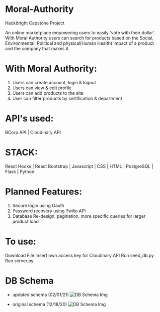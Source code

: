 # Moral-Authority
Hackbright Capstone Project

An online marketplace empowering users to easily 'vote with their dollar'.
With Moral Authority users can search for products based on  the Social, Environmental, Political and physical(Human Health) impact of a product and the company that makes it.

# With Moral Authority:

1. Users can create account, login & logout
2. Users can view & edit profile
3. Users can add products to the site
4. User can filter products by certification & department

# API's used:
BCorp API |  Cloudinary API

# STACK:
React Hooks | React Bootstrap | Javascript | CSS | HTML | PostgreSQL | Flask | Python


# Planned Features:
1. Secure login using Oauth
2. Password recovery using Twilio API
3. Database Re-design, pagination, more specific queries for larger product load

# To use:
Download File
Insert own access key for Cloudinary API
Run seed_db.py
Run server.py

# DB Schema 

* updated schema (02/01/21)
![DB Schema Img](https://dbdiagram.io/embed/5f9f68363a78976d7b7a0ec0')

* original schema (12/18/20)
![DB Schema Img](https://res.cloudinary.com/purcella/image/upload/v1608593131/testFolder/Screen_Shot_2020-12-20_at_6.44.20_PM_rlbmta.png)

